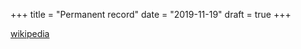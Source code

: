+++
title = "Permanent record"
date = "2019-11-19"
draft = true
+++

[wikipedia](https://en.wikipedia.org/wiki/Permanent_Record_(autobiography))